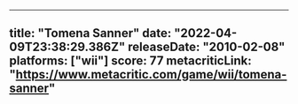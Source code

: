 
---
title: "Tomena Sanner"
date: "2022-04-09T23:38:29.386Z"
releaseDate: "2010-02-08"
platforms: ["wii"]
score: 77
metacriticLink: "https://www.metacritic.com/game/wii/tomena-sanner"
---

